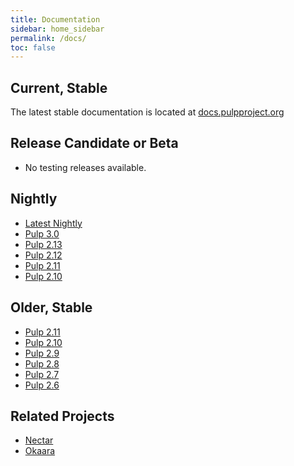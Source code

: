 ```yaml
---
title: Documentation
sidebar: home_sidebar
permalink: /docs/
toc: false
---
```


## Current, Stable

The latest stable documentation is located at [docs.pulpproject.org](http://docs.pulpproject.org)


## Release Candidate or Beta

* No testing releases available.


## Nightly

* [Latest Nightly](http://docs.pulpproject.org/en/nightly/)
* [Pulp 3.0](http://docs.pulpproject.org/en/3.0/nightly/)
* [Pulp 2.13](http://docs.pulpproject.org/en/2.13/nightly/)
* [Pulp 2.12](http://docs.pulpproject.org/en/2.12/nightly/)
* [Pulp 2.11](http://docs.pulpproject.org/en/2.11/nightly/)
* [Pulp 2.10](http://docs.pulpproject.org/en/2.10/nightly/)


## Older, Stable

* [Pulp 2.11](http://docs.pulpproject.org/en/2.11/)
* [Pulp 2.10](http://docs.pulpproject.org/en/2.10/)
* [Pulp 2.9](http://docs.pulpproject.org/en/2.9/)
* [Pulp 2.8](http://docs.pulpproject.org/en/2.8/)
* [Pulp 2.7](http://docs.pulpproject.org/en/2.7/)
* [Pulp 2.6](http://docs.pulpproject.org/en/2.6/)


## Related Projects

* [Nectar](http://nectar.readthedocs.org/en/latest/)
* [Okaara](http://okaara.readthedocs.org/en/latest/)
